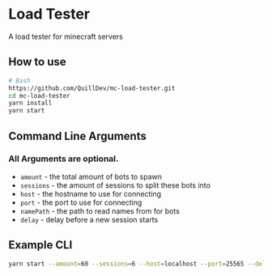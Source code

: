 # Load Tester

A load tester for minecraft servers

## How to use

```bash
# Bash
https://github.com/QuillDev/mc-load-tester.git
cd mc-load-tester
yarn install
yarn start
```

## Command Line Arguments

### All Arguments are optional.

* ``amount`` - the total amount of bots to spawn
* ``sessions`` - the amount of sessions to split these bots into
* ``host`` - the hostname to use for connecting
* ``port`` - the port to use for connecting
* ``namePath`` - the path to read names from for bots
* ``delay`` - delay before a new session starts

## Example CLI

```bash
yarn start --amount=60 --sessions=6 --host=localhost --port=25565 --delay=2000
```